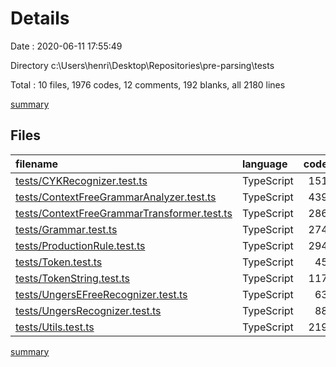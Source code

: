 # Details

Date : 2020-06-11 17:55:49

Directory c:\Users\henri\Desktop\Repositories\pre-parsing\tests

Total : 10 files,  1976 codes, 12 comments, 192 blanks, all 2180 lines

[summary](results.md)

## Files
| filename | language | code | comment | blank | total |
| :--- | :--- | ---: | ---: | ---: | ---: |
| [tests/CYKRecognizer.test.ts](/tests/CYKRecognizer.test.ts) | TypeScript | 151 | 0 | 4 | 155 |
| [tests/ContextFreeGrammarAnalyzer.test.ts](/tests/ContextFreeGrammarAnalyzer.test.ts) | TypeScript | 439 | 3 | 35 | 477 |
| [tests/ContextFreeGrammarTransformer.test.ts](/tests/ContextFreeGrammarTransformer.test.ts) | TypeScript | 286 | 0 | 37 | 323 |
| [tests/Grammar.test.ts](/tests/Grammar.test.ts) | TypeScript | 274 | 0 | 26 | 300 |
| [tests/ProductionRule.test.ts](/tests/ProductionRule.test.ts) | TypeScript | 294 | 1 | 29 | 324 |
| [tests/Token.test.ts](/tests/Token.test.ts) | TypeScript | 45 | 0 | 5 | 50 |
| [tests/TokenString.test.ts](/tests/TokenString.test.ts) | TypeScript | 117 | 0 | 13 | 130 |
| [tests/UngersEFreeRecognizer.test.ts](/tests/UngersEFreeRecognizer.test.ts) | TypeScript | 63 | 6 | 7 | 76 |
| [tests/UngersRecognizer.test.ts](/tests/UngersRecognizer.test.ts) | TypeScript | 88 | 2 | 10 | 100 |
| [tests/Utils.test.ts](/tests/Utils.test.ts) | TypeScript | 219 | 0 | 26 | 245 |

[summary](results.md)